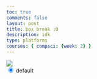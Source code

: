 ```yaml
---
toc: true
comments: false
layout: post
title: box break :O
description: idk
type: platforms
courses: { compsci: {week: 2} }
---
```


<body>
    <div>
        <canvas id="spriteContainer"> <!-- Within the base div is a canvas. An HTML canvas is used only for graphics. It allows the user to access some basic functions related to the image created on the canvas (including animation) -->
            <img id="box" src="{{site.baseurl}}/images/boxBreak.png"> 
        </canvas>
        <div id="controls"> <!--basic radio buttons which can be used to check whether each individual animaiton works -->
            <input type="radio" name="animation" id="default" checked>
            <label for="default">default</label><br>
        </div>
    </div>
</body>

<script>
    // start on page load
    window.addEventListener('load', function () {
        const canvas = document.getElementById('spriteContainer');
        const ctx = canvas.getContext('2d');
        const SPRITE_WIDTH = 102.3;  // matches sprite pixel width
        const SPRITE_HEIGHT = 115; // matches sprite pixel height
        const FRAME_LIMIT = 5; // matches number of frames per sprite row, this code assume each row is same
       // const FRAME_RATE = 4;  // Change this value to adjust the frame rate (frames per second)
        const SCALE_FACTOR = 3;  // control size of sprite on canvas
        const DESIRED_FRAME_RATE = 4; // 1 frames per second
        const FRAME_INTERVAL = 1000 / DESIRED_FRAME_RATE;

        canvas.width = SPRITE_WIDTH * SCALE_FACTOR;
        canvas.height = SPRITE_HEIGHT * SCALE_FACTOR;

        class Cat {
            constructor() {
                this.image = document.getElementById("box");
                this.x = 0;
                this.y = 0;
                this.minFrame = 0;
                this.frameY = 0;
                this.frameX = 0;
                this.maxFrame = FRAME_LIMIT;
                this.frameX = 0;
                this.frameY = 0;
            }

            // draw object
            draw(context) {
                context.drawImage(
                    this.image,
                    this.frameX * SPRITE_WIDTH,
                    this.frameY * SPRITE_HEIGHT,
                    SPRITE_WIDTH,
                    SPRITE_HEIGHT,
                    this.x,
                    this.y,
                    canvas.width,
                    canvas.height
                );
            }

            // update frameX of object
            update() {
                if (this.frameX < this.maxFrame) {
                    this.frameX++;
                } else {
                    this.frameX = 0;
                }
            }
        }

        // object
        const cat = new Cat();

        // update frameY of object, action from idle, bark, walk radio control
        const controls = document.getElementById('controls');
        controls.addEventListener('click', function (event) {
            if (event.target.tagName === 'INPUT') {
                const selectedAnimation = event.target.id;
                switch (selectedAnimation) {
                    case 'defult':
                        cat.frameY = 5;
                        break;
                }
            }
        });

        let lastTimestamp = 0;

        // Animation recursive control function
        function animate(timestamp) {
            const deltaTime = timestamp - lastTimestamp;
            if (deltaTime >= FRAME_INTERVAL) {
                // Clears the canvas to remove the previous frame.
                ctx.clearRect(0, 0, canvas.width, canvas.height);

                // Draws the current frame of the sprite.
                cat.draw(ctx);

                // Updates the `frameX` property to prepare for the next frame in the sprite sheet.
                cat.update();

                lastTimestamp = timestamp;
                }
        
                // Uses `requestAnimationFrame` to synchronize the animation loop with the display's refresh rate,
            // ensuring smooth visuals.
            requestAnimationFrame(animate);
        }

        // run 1st animate
        animate();
    });
</script>